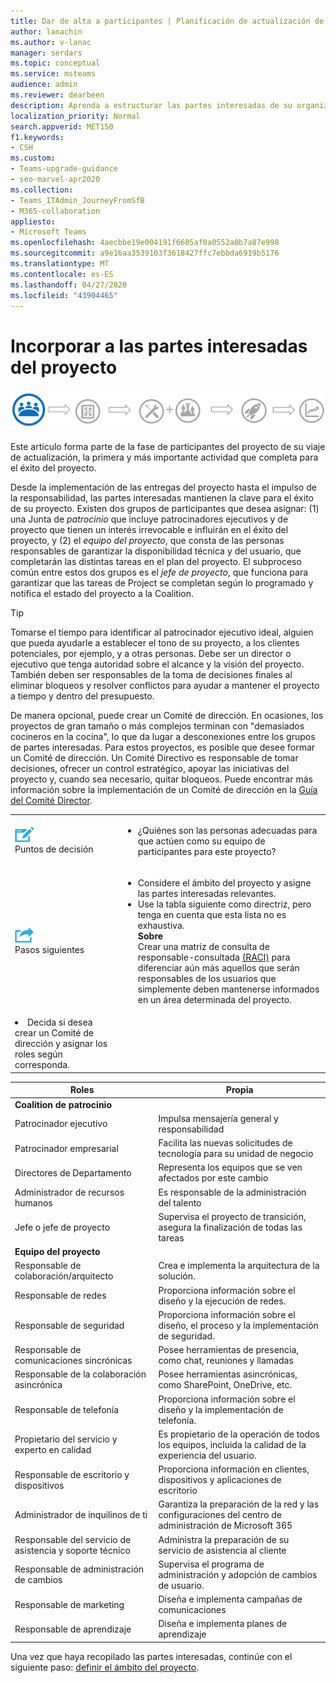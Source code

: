 ```yaml
---
title: Dar de alta a participantes | Planificación de actualización de Skype empresarial a teams
author: lanachin
ms.author: v-lanac
manager: serdars
ms.topic: conceptual
ms.service: msteams
audience: admin
ms.reviewer: dearbeen
description: Aprenda a estructurar las partes interesadas de su organización para asegurarse de que la actualización de Microsoft Teams se haya realizado correctamente.
localization_priority: Normal
search.appverid: MET150
f1.keywords:
- CSH
ms.custom:
- Teams-upgrade-guidance
- seo-marvel-apr2020
ms.collection:
- Teams_ITAdmin_JourneyFromSfB
- M365-collaboration
appliesto:
- Microsoft Teams
ms.openlocfilehash: 4aecbbe19e004191f6605af0a0552a0b7a87e998
ms.sourcegitcommit: a9e16aa3539103f3618427ffc7ebbda6919b5176
ms.translationtype: MT
ms.contentlocale: es-ES
ms.lasthandoff: 04/27/2020
ms.locfileid: "43904465"
---
```

# <a name="enlist-your-project-stakeholders"></a>Incorporar a las partes interesadas del proyecto

![Ilustración que muestra el estado de la parte interesada del viaje de actualización](media/upgrade-banner-stakeholders.png "Etapas del viaje de actualización, con énfasis en la recopilación del grupo de participantes del proyecto")

Este artículo forma parte de la fase de participantes del proyecto de su viaje de actualización, la primera y más importante actividad que completa para el éxito del proyecto.

Desde la implementación de las entregas del proyecto hasta el impulso de la responsabilidad, las partes interesadas mantienen la clave para el éxito de su proyecto. Existen dos grupos de participantes que desea asignar: (1) una Junta de _patrocinio_ que incluye patrocinadores ejecutivos y de proyecto que tienen un interés irrevocable e influirán en el éxito del proyecto, y (2) el _equipo del proyecto_, que consta de las personas responsables de garantizar la disponibilidad técnica y del usuario, que completarán las distintas tareas en el plan del proyecto. El subproceso común entre estos dos grupos es el _jefe de proyecto_, que funciona para garantizar que las tareas de Project se completan según lo programado y notifica el estado del proyecto a la Coalition.

> [!Tip]
> Tomarse el tiempo para identificar al patrocinador ejecutivo ideal, alguien que pueda ayudarle a establecer el tono de su proyecto, a los clientes potenciales, por ejemplo, y a otras personas. Debe ser un director o ejecutivo que tenga autoridad sobre el alcance y la visión del proyecto. También deben ser responsables de la toma de decisiones finales al eliminar bloqueos y resolver conflictos para ayudar a mantener el proyecto a tiempo y dentro del presupuesto.

De manera opcional, puede crear un Comité de dirección. En ocasiones, los proyectos de gran tamaño o más complejos terminan con "demasiados cocineros en la cocina", lo que da lugar a desconexiones entre los grupos de partes interesadas. Para estos proyectos, es posible que desee formar un Comité de dirección. Un Comité Directivo es responsable de tomar decisiones, ofrecer un control estratégico, apoyar las iniciativas del proyecto y, cuando sea necesario, quitar bloqueos. Puede encontrar más información sobre la implementación de un Comité de dirección en la [Guía del Comité Director](https://aka.ms/SteeringCommittee).

| | |
|---|---|
| ![Un icono que representa los puntos de decisión](media/audio_conferencing_image7.png) <br/>Puntos de decisión | <ul><li>¿Quiénes son las personas adecuadas para que actúen como su equipo de participantes para este proyecto?</li></ul> |
| ![Un icono que representa los siguientes pasos](media/audio_conferencing_image9.png)<br/>Pasos siguientes | <ul><li>Considere el ámbito del proyecto y asigne las partes interesadas relevantes.</li><li>Use la tabla siguiente como directriz, pero tenga en cuenta que esta lista no es exhaustiva.<br><strong>Sobre</strong><br>Crear una matriz de consulta de responsable-consultada [(RACI)](https://en.wikipedia.org/wiki/Responsibility_assignment_matrix) para diferenciar aún más aquellos que serán responsables de los usuarios que simplemente deben mantenerse informados en un área determinada del proyecto.</li> |
| <li>Decida si desea crear un Comité de dirección y asignar los roles según corresponda.</li></ul> | |

| Roles | Propia |
|---|---|
| **Coalition de patrocinio** | |
| Patrocinador ejecutivo | Impulsa mensajería general y responsabilidad |
| Patrocinador empresarial | Facilita las nuevas solicitudes de tecnología para su unidad de negocio |
| Directores de Departamento | Representa los equipos que se ven afectados por este cambio |
| Administrador de recursos humanos | Es responsable de la administración del talento |
| Jefe o jefe de proyecto | Supervisa el proyecto de transición, asegura la finalización de todas las tareas |
| **Equipo del proyecto** | |
| Responsable de colaboración/arquitecto | Crea e implementa la arquitectura de la solución. |
| Responsable de redes | Proporciona información sobre el diseño y la ejecución de redes. |
| Responsable de seguridad | Proporciona información sobre el diseño, el proceso y la implementación de seguridad. |
| Responsable de comunicaciones sincrónicas | Posee herramientas de presencia, como chat, reuniones y llamadas |
| Responsable de la colaboración asincrónica | Posee herramientas asincrónicas, como SharePoint, OneDrive, etc. |
| Responsable de telefonía | Proporciona información sobre el diseño y la implementación de telefonía. |
| Propietario del servicio y experto en calidad | Es propietario de la operación de todos los equipos, incluida la calidad de la experiencia del usuario. |
| Responsable de escritorio y dispositivos | Proporciona información en clientes, dispositivos y aplicaciones de escritorio |
| Administrador de inquilinos de ti | Garantiza la preparación de la red y las configuraciones del centro de administración de Microsoft 365 |
| Responsable del servicio de asistencia y soporte técnico | Administra la preparación de su servicio de asistencia al cliente |
| Responsable de administración de cambios | Supervisa el programa de administración y adopción de cambios de usuario. |
| Responsable de marketing | Diseña e implementa campañas de comunicaciones |
| Responsable de aprendizaje | Diseña e implementa planes de aprendizaje |

Una vez que haya recopilado las partes interesadas, continúe con el siguiente paso: [definir el ámbito del proyecto](https://aka.ms/SkypetoTeams-Scope).
